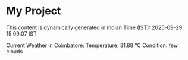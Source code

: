 # My Project

This content is dynamically generated in Indian Time (IST): 2025-09-29 15:09:07 IST


Current Weather in Coimbatore:
Temperature: 31.88 °C
Condition: few clouds
